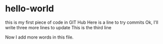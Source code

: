 # hello-world
this is my first piece of code in GIT Hub
Here is a line to try commits
Ok, I'll write three more lines to update
This is the third line

Now I add more words in this file.
